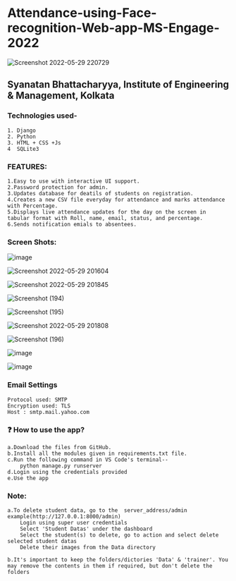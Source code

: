 # Attendance-using-Face-recognition-Web-app-MS-Engage-2022
![Screenshot 2022-05-29 220729](https://user-images.githubusercontent.com/76039263/170936089-2617db88-b8f7-4209-aa5a-0a5dd34770ec.jpg)


## Syanatan Bhattacharyya, Institute of Engineering & Management, Kolkata

### Technologies used-
    1. Django
    2. Python
    3. HTML + CSS +Js
    4  SQLite3
    
    
### FEATURES:

    1.Easy to use with interactive UI support.
    2.Password protection for admin.
    3.Updates database for deatils of students on registration.
    4.Creates a new CSV file everyday for attendance and marks attendance with Percentage.
    5.Displays live attendance updates for the day on the screen in tabular format with Roll, name, email, status, and percentage.
    6.Sends notification emials to absentees.
    
### Screen Shots:

![image](https://user-images.githubusercontent.com/76039263/170934583-23f83231-011a-4b4c-9307-34674a2c79b0.png)

![Screenshot 2022-05-29 201604](https://user-images.githubusercontent.com/76039263/170934642-c3551035-27bc-4652-805c-842605560e9c.jpg)

![Screenshot 2022-05-29 201845](https://user-images.githubusercontent.com/76039263/170934725-2ef0aff8-01df-4e10-8c76-d4198ab005bb.jpg)

![Screenshot (194)](https://user-images.githubusercontent.com/76039263/170935456-078b9db5-1625-43e5-8677-e661c026c6dc.png)

![Screenshot (195)](https://user-images.githubusercontent.com/76039263/170935478-7345d34c-a832-4394-a1d2-534e61439c5b.png)

![Screenshot 2022-05-29 201808](https://user-images.githubusercontent.com/76039263/170934800-78ba208e-2a3d-4c10-8cba-62a80c30c466.jpg)

![Screenshot (196)](https://user-images.githubusercontent.com/76039263/170935707-2d3acc61-c0de-419a-addd-eda4ccf97538.png)

![image](https://user-images.githubusercontent.com/76039263/170935933-e76a4efd-49b9-46d2-a1db-2ac61022a00b.png)

![image](https://user-images.githubusercontent.com/76039263/170986476-60c5c630-1354-49e8-957e-ca0209296bab.png)


### Email Settings 
    Protocol used: SMTP
    Encryption used: TLS
    Host : smtp.mail.yahoo.com
    
### ❓ How to use the app?

    a.Download the files from GitHub.
    b.Install all the modules given in requirements.txt file.
    c.Run the following command in VS Code's terminal--
        python manage.py runserver
    d.Login using the credentials provided
    e.Use the app
    
### Note:
    a.To delete student data, go to the  server_address/admin    example(http://127.0.0.1:8000/admin)
        Login using super user credentials
        Select 'Student Datas' under the dashboard
        Select the student(s) to delete, go to action and select delete selected student datas
        Delete their images from the Data directory
    
    b.It's important to keep the folders/dictories 'Data' & 'trainer'. You may remove the contents in them if required, but don't delete the folders

